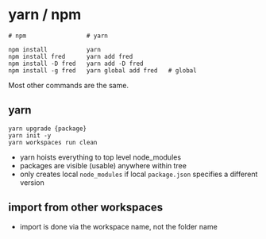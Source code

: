 # yarn / npm

    # npm                 # yarn

    npm install           yarn
    npm install fred      yarn add fred
    npm install -D fred   yarn add -D fred
    npm install -g fred   yarn global add fred   # global

Most other commands are the same.

## yarn

    yarn upgrade {package}
    yarn init -y
    yarn workspaces run clean

- yarn hoists everything to top level node_modules
- packages are visible (usable) anywhere within tree
- only creates local `node_modules` if local `package.json` specifies a different version

## import from other workspaces

- import is done via the workspace name, not the folder name
